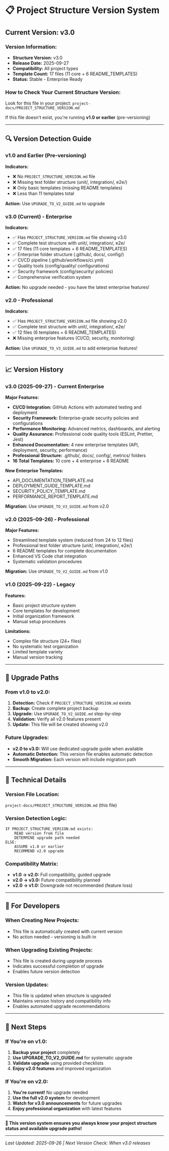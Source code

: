 # 📋 Project Structure Version System

## **Current Version: v3.0**

### **Version Information:**
- **Structure Version:** v3.0
- **Release Date:** 2025-09-27
- **Compatibility:** All project types
- **Template Count:** 17 files (11 core + 6 README_TEMPLATES)
- **Status:** Stable - Enterprise Ready

### **How to Check Your Current Structure Version:**
Look for this file in your project: `project-docs/PROJECT_STRUCTURE_VERSION.md`

If this file doesn't exist, you're running **v1.0 or earlier** (pre-versioning)

---

## 🔍 **Version Detection Guide**

### **v1.0 and Earlier (Pre-versioning)**
**Indicators:**
- ❌ No `PROJECT_STRUCTURE_VERSION.md` file
- ❌ Missing test folder structure (unit/, integration/, e2e/)
- ❌ Only basic templates (missing README templates)
- ❌ Less than 11 templates total

**Action:** Use `UPGRADE_TO_V2_GUIDE.md` to upgrade

### **v3.0 (Current) - Enterprise**
**Indicators:**
- ✅ Has `PROJECT_STRUCTURE_VERSION.md` file showing v3.0
- ✅ Complete test structure with unit/, integration/, e2e/
- ✅ 17 files (11 core templates + 6 README_TEMPLATES)
- ✅ Enterprise folder structure (.github/, docs/, config/)
- ✅ CI/CD pipeline (.github/workflows/ci.yml)
- ✅ Quality tools (config/quality/ configurations)
- ✅ Security framework (config/security/ policies)
- ✅ Comprehensive verification system

**Action:** No upgrade needed - you have the latest enterprise features!

### **v2.0 - Professional**
**Indicators:**
- ✅ Has `PROJECT_STRUCTURE_VERSION.md` file showing v2.0
- ✅ Complete test structure with unit/, integration/, e2e/
- ✅ 12 files (6 templates + 6 README_TEMPLATES)
- ❌ Missing enterprise features (CI/CD, security, monitoring)

**Action:** Use `UPGRADE_TO_V3_GUIDE.md` to add enterprise features!

---

## 📈 **Version History**

### **v3.0 (2025-09-27) - Current Enterprise**
**Major Features:**
- **CI/CD Integration:** GitHub Actions with automated testing and deployment
- **Security Framework:** Enterprise-grade security policies and configurations
- **Performance Monitoring:** Advanced metrics, dashboards, and alerting
- **Quality Assurance:** Professional code quality tools (ESLint, Prettier, Jest)
- **Enhanced Documentation:** 4 new enterprise templates (API, deployment, security, performance)
- **Professional Structure:** .github/, docs/, config/, metrics/ folders
- **16 Total Templates:** 10 core + 4 enterprise + 6 README

**New Enterprise Templates:**
- API_DOCUMENTATION_TEMPLATE.md
- DEPLOYMENT_GUIDE_TEMPLATE.md
- SECURITY_POLICY_TEMPLATE.md
- PERFORMANCE_REPORT_TEMPLATE.md

**Migration:** Use `UPGRADE_TO_V3_GUIDE.md` from v2.0

### **v2.0 (2025-09-26) - Professional**
**Major Features:**
- Streamlined template system (reduced from 24 to 12 files)
- Professional test folder structure (unit/, integration/, e2e/)
- 6 README templates for complete documentation
- Enhanced VS Code chat integration
- Systematic validation procedures

**Migration:** Use `UPGRADE_TO_V2_GUIDE.md` from v1.0

### **v1.0 (2025-09-22) - Legacy**
**Features:**
- Basic project structure system
- Core templates for development
- Initial organization framework
- Manual setup procedures

**Limitations:**
- Complex file structure (24+ files)
- No systematic test organization
- Limited template variety
- Manual version tracking

---

## 🚀 **Upgrade Paths**

### **From v1.0 to v2.0:**
1. **Detection:** Check if `PROJECT_STRUCTURE_VERSION.md` exists
2. **Backup:** Create complete project backup
3. **Upgrade:** Use `UPGRADE_TO_V2_GUIDE.md` step-by-step
4. **Validation:** Verify all v2.0 features present
5. **Update:** This file will be created showing v2.0

### **Future Upgrades:**
- **v2.0 to v3.0:** Will use dedicated upgrade guide when available
- **Automatic Detection:** This version file enables automatic detection
- **Smooth Migration:** Each version will include migration path

---

## 🔧 **Technical Details**

### **Version File Location:**
`project-docs/PROJECT_STRUCTURE_VERSION.md` (this file)

### **Version Detection Logic:**
```
IF PROJECT_STRUCTURE_VERSION.md exists:
    READ version from file
    DETERMINE upgrade path needed
ELSE:
    ASSUME v1.0 or earlier
    RECOMMEND v2.0 upgrade
```

### **Compatibility Matrix:**
- **v1.0 → v2.0:** Full compatibility, guided upgrade
- **v2.0 → v3.0:** Future compatibility planned
- **v2.0 → v1.0:** Downgrade not recommended (feature loss)

---

## 📝 **For Developers**

### **When Creating New Projects:**
- This file is automatically created with current version
- No action needed - versioning is built-in

### **When Upgrading Existing Projects:**
- This file is created during upgrade process
- Indicates successful completion of upgrade
- Enables future version detection

### **Version Updates:**
- This file is updated when structure is upgraded
- Maintains version history and compatibility info
- Enables automated upgrade recommendations

---

## 🎯 **Next Steps**

### **If You're on v1.0:**
1. **Backup your project** completely
2. **Use UPGRADE_TO_V2_GUIDE.md** for systematic upgrade
3. **Validate upgrade** using provided checklists
4. **Enjoy v2.0 features** and improved organization

### **If You're on v2.0:**
1. **You're current!** No upgrade needed
2. **Use the full v2.0 system** for development
3. **Watch for v3.0 announcements** for future upgrades
4. **Enjoy professional organization** with latest features

---

**🚀 This version system ensures you always know your project structure status and available upgrade paths!**

---

*Last Updated: 2025-09-26 | Next Version Check: When v3.0 releases*